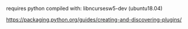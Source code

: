 
requires python compiled with:
  libncursesw5-dev (ubuntu18.04)

https://packaging.python.org/guides/creating-and-discovering-plugins/
